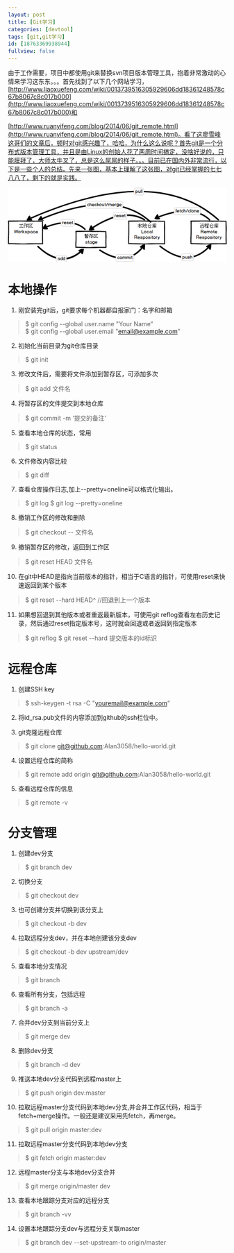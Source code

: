 ```yaml
---
layout: post
title: [Git学习]
categories: [devtool]
tags: [git,git学习]
id: [18763369938944]
fullview: false
---
```

由于工作需要，项目中都使用git来替换svn项目版本管理工具，抱着非常激动的心情来学习这东东。。。首先找到了以下几个网站学习，[http://www.liaoxuefeng.com/wiki/0013739516305929606dd18361248578c67b8067c8c017b000](http://www.liaoxuefeng.com/wiki/0013739516305929606dd18361248578c67b8067c8c017b000)和

[http://www.ruanyifeng.com/blog/2014/06/git_remote.html](http://www.ruanyifeng.com/blog/2014/06/git_remote.html)。看了这廖雪峰这哥们的文章后，顿时对git感兴趣了，哈哈，为什么这么说呢？首先git是一个分布式版本管理工具，并且是由Linux的创始人花了两周时间搞定，没啥好说的，只能膜拜了，大师太牛叉了，总是这么屌屌的样子。。。目前已在国内外非常流行，以下是一些个人的总结。先来一张图，基本上理解了这张图，对git已经掌握的七七八八了，剩下的就是实践。

![图片1.png](/assets/resources/image/20170122/1485100264261032937.png "1485100264261032937.png")

# 本地操作

1. 刚安装完git后，git要求每个机器都自报家门：名字和邮箱
> $ git config --global user.name "Your Name"  
> $ git config --global user.email "email@example.com"

2. 初始化当前目录为git仓库目录
> $ git init

3. 修改文件后，需要将文件添加到暂存区，可添加多次
> $ git add 文件名

4. 将暂存区的文件提交到本地仓库
> $ git commit -m ‘提交的备注’

5. 查看本地仓库的状态，常用
> $ git status

6. 文件修改内容比较
> $ git diff

7. 查看仓库操作日志,加上--pretty=oneline可以格式化输出。
> $ git log $ git log --pretty=oneline

8. 撤销工作区的修改和删除
> $ git checkout -- 文件名

9. 撤销暂存区的修改，返回到工作区
> $ git reset HEAD 文件名

10. 在git中HEAD是指向当前版本的指针，相当于C语言的指针，可使用reset来快速返回到某个版本
> $ git reset --hard HEAD^ //回退到上一个版本

11. 如果想回退到其他版本或者重返最新版本，可使用git reflog查看左右历史记录，然后通过reset指定版本号，这时就会回退或者返回到指定版本
> $ git reflog $ git reset --hard 提交版本的id标识

# 远程仓库
1. 创建SSH key
> $ ssh-keygen -t rsa -C "youremail@example.com"

2. 将id_rsa.pub文件的内容添加到github的ssh栏位中。

3. git克隆远程仓库
> $ git clone git@github.com:Alan3058/hello-world.git

4. 设置远程仓库的简称
> $ git remote add origin git@github.com:Alan3058/hello-world.git

5. 查看远程仓库的信息
> $ git remote -v

# 分支管理

1. 创建dev分支
> $ git branch dev

2. 切换分支
> $ git checkout dev

3. 也可创建分支并切换到该分支上
> $ git checkout -b dev

4. 拉取远程分支dev，并在本地创建该分支dev
> $ git checkout -b dev upstream/dev

5. 查看本地分支情况
> $ git branch

6. 查看所有分支，包括远程
> $ git branch -a

7. 合并dev分支到当前分支上
> $ git merge dev

8. 删除dev分支
> $ git branch -d dev

9. 推送本地dev分支代码到远程master上
> $ git push origin dev:master

10. 拉取远程master分支代码到本地dev分支,并合并工作区代码，相当于fetch+merge操作。一般还是建议采用先fetch，再merge。
> $ git pull origin master:dev

11. 拉取远程master分支代码到本地dev分支
> $ git fetch origin master:dev

12. 远程master分支与本地dev分支合并
> $ git merge origin/master dev

13. 查看本地跟踪分支对应的远程分支
> $ git branch -vv

14. 设置本地跟踪分支dev与远程分支关联master
> $ git branch dev --set-upstream-to origin/master
